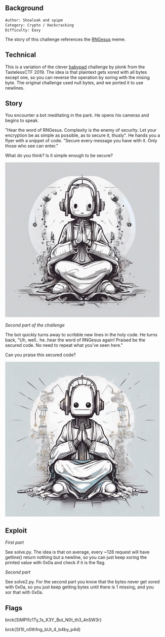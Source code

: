 ## Background

    Author: Shoaloak and spipm
    Category: Crypto / Hackcracking
    Difficulty: Easy

The story of this challenge references the [RNGesus](https://knowyourmeme.com/memes/rngesus) meme.

## Technical

This is a variation of the clever [babypad](https://ctftime.org/writeup/17069) challenge by plonk from the TastelessCTF 2019. The idea is that plaintext gets xored with all bytes except one, so you can reverse the operation by xoring with the mising byte. The original challenge used null bytes, and we ported it to use newlines.

## Story

You encounter a bot meditating in the park. He opens his cameras and begins to speak.

"Hear the word of RNGesus. Complexity is the enemy of security. Let your encryption be as simple as possible, as to secure it, thusly". He hands you a flyer with a snippet of code. "Secure every message you have with it. Only those who see can enter."

What do you think? Is it simple enough to be secure?

<img src="./messengesus.jpg" width="500">

*Second part of the challenge*

The bot quickly turns away to scribble new lines in the holy code. He turns back, "Uh, well.. he..hear the word of RNGesus again! Praised be the secured code. No need to repeat what you've seen here."

Can you praise this secured code?
 
<img src="./messengesus2.jpeg" width="500">

## Exploit

*First part*

See solve.py. The idea is that on average, every ~128 request will have getline() return nothing but a newline, so you can just keep xoring the printed value with 0x0a and check if it is the flag.

*Second part*

See solve2.py. For the second part you know that the bytes never get xored with 0x0a, so you just keep getting bytes until there is 1 missing, and you xor that with 0x0a.

## Flags

brck{SiMPl1c1Ty_1s_K3Y_But_N0t_th3_4nSW3r}

brck{St1ll_n0th1ng_bUt_4_b4by_p4d}